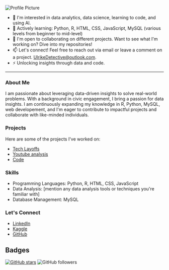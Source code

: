 <html>
<body>
<title> Hi, I'm Ulrike 👋 </title>

![Profile Picture](https://avatars.githubusercontent.com/u/142745875?v=4)


- 👀 I'm interested in data analytics, data science, learning to code, and using AI.
- 🌱 Actively learning: Python, R, HTML, CSS, JavaScript, MySQL (various levels from beginner to mid-level)
- 💼 I'm open to collaborating on different projects. Want to see what I'm working on? Dive into my repositories!
- 📫 Let's connect! Feel free to reach out via email or leave a comment on a project. [UlrikeDetective@outlook.com](mailto:UlrikeDetective@outlook.com).
- ⚡ Unlocking insights through data and code.

---

### About Me
I am passionate about leveraging data-driven insights to solve real-world problems. With a background in civic engagement, 
I bring a passion for data insights. I am continuously expanding my knowledge in R, Python, MySQL, web developement, 
and I'm eager to contribute to impactful projects and collaborate with like-minded individuals.

### Projects
Here are some of the projects I've worked on:
- [Tech Layoffs](https://github.com/UlrikeDetective/tech_layoffs)
- [Youtube analysis](https://github.com/UlrikeDetective/youtube)
- [Code](https://github.com/UlrikeDetective/code)

### Skills
- Programming Languages: Python, R, HTML, CSS, JavaScript
- Data Analysis: [mention any data analysis tools or techniques you're familiar with]
- Database Management: MySQL

### Let's Connect
- [LinkedIn](https://www.linkedin.com/in/ulrike-herold/)
- [Kaggle](https://www.kaggle.com/ulrikeherold)
- [GitHub](https://github.com/UlrikeDetective)

## Badges
[![GitHub stars](https://img.shields.io/github/stars/UlrikeDetective)](https://github.com/UlrikeDetective/stargazers) 
![GitHub followers](https://img.shields.io/github/followers/UlrikeDetective)



</body>
</html>
